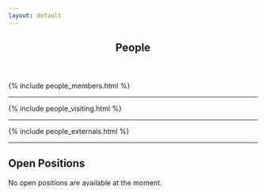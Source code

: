 ```yaml
---
layout: default
---
```


<!-- Main -->
<article id="main">
  <style type="text/css">
    .topic {
      .border-right: 1px lightgrey solid;
    }
  </style>

<header class="major container" markdown="1">

# People 

</header>

<section class="wrapper card style4 container">


{% include people_members.html %}

<hr>

{% include people_visiting.html %}

<hr>

{% include people_externals.html %}

<hr>

<h2 id="career">Open Positions</h2>

<span class="text-muted">No open positions are available at the moment.</span>

</section>

</article>
